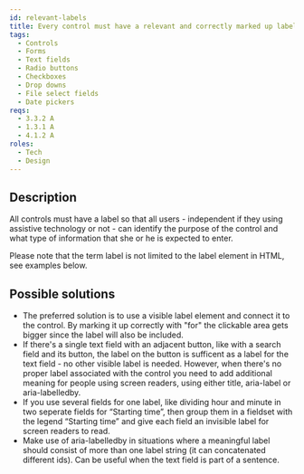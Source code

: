 ```yaml
---
id: relevant-labels
title: Every control must have a relevant and correctly marked up label that is associated with the control
tags:
  - Controls
  - Forms
  - Text fields
  - Radio buttons
  - Checkboxes
  - Drop downs
  - File select fields
  - Date pickers
reqs:
  - 3.3.2 A
  - 1.3.1 A
  - 4.1.2 A
roles:
  - Tech
  - Design
---
```


## Description

All controls must have a label so that all users - independent if they using assistive technology or not - can identify the purpose of the control and what type of information that she or he is expected to enter.

Please note that the term label is not limited to the label element in HTML, see examples below.

## Possible solutions

- The preferred solution is to use a visible label element and connect it to the control. By marking it up correctly with "for" the clickable area gets bigger since the label will also be included.
- If there's a single text field with an adjacent button, like with a search field and its button, the label on the button is sufficent as a label for the text field - no other visible label is needed. However, when there's no proper label associated with the control you need to add additional meaning for people using screen readers, using either title, aria-label or aria-labelledby.
- If you use several fields for one label, like dividing hour and minute in two seperate fields for “Starting time”, then group them in a fieldset with the legend “Starting time” and give each field an invisible label for screen readers to read.
- Make use of aria-labelledby in situations where a meaningful label should consist of more than one label string (it can concatenated different ids). Can be useful when the text field is part of a sentence.
